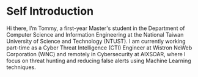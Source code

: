# **Self Introduction**
Hi there, I’m Tommy, a first-year Master's student in the Department of Computer Science and Information Engineering at the National Taiwan University of Science and Technology (NTUST). I am currently working part-time as a Cyber Threat Intelligence (CTI) Engineer at Wistron NeWeb Corporation (WNC) and remotely in Cybersecurity at AIXSOAR, where I focus on threat hunting and reducing false alerts using Machine Learning techniques.
